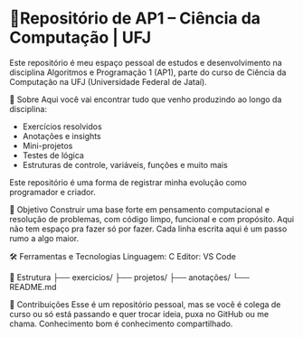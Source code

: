 # 🚀Repositório de AP1 – Ciência da Computação | UFJ
Este repositório é meu espaço pessoal de estudos e desenvolvimento na disciplina Algoritmos e Programação 1 (AP1), parte do curso de Ciência da Computação na UFJ (Universidade Federal de Jataí).

📌 Sobre
Aqui você vai encontrar tudo que venho produzindo ao longo da disciplina:
- Exercícios resolvidos
- Anotações e insights
- Mini-projetos
- Testes de lógica
- Estruturas de controle, variáveis, funções e muito mais

Este repositório é uma forma de registrar minha evolução como programador e criador.

🧠 Objetivo
Construir uma base forte em pensamento computacional e resolução de problemas, com código limpo, funcional e com propósito. Aqui não tem espaço pra fazer só por fazer. Cada linha escrita aqui é um passo rumo a algo maior.

🛠️ Ferramentas e Tecnologias
Linguagem: C
Editor: VS Code

🚧 Estrutura
├── exercicios/
├── projetos/
├── anotações/
└── README.md

🤝 Contribuições
Esse é um repositório pessoal, mas se você é colega de curso ou só está passando e quer trocar ideia, puxa no GitHub ou me chama. Conhecimento bom é conhecimento compartilhado.

